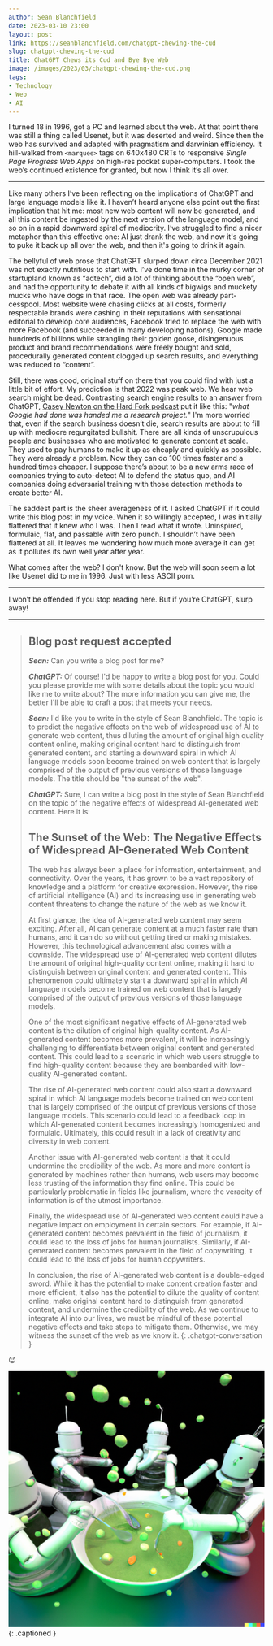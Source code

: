 ```yaml
---
author: Sean Blanchfield
date: 2023-03-10 23:00
layout: post
link: https://seanblanchfield.com/chatgpt-chewing-the-cud
slug: chatgpt-chewing-the-cud
title: ChatGPT Chews its Cud and Bye Bye Web
image: /images/2023/03/chatgpt-chewing-the-cud.png
tags:
- Technology
- Web
- AI
---
```


I turned 18 in 1996, got a PC and learned about the web. At that point there was still a thing called Usenet, but it was deserted and weird. Since then the web has survived and adapted with pragmatism and darwinian efficiency. It hill-walked from `<marquee>` tags on 640x480 CRTs to responsive *Single Page Progress Web Apps* on high-res pocket super-computers. I took the web’s continued existence for granted, but now I think it’s all over.

<!-- more --> 
---

Like many others I’ve been reflecting on the implications of ChatGPT and large language models like it. I haven’t heard anyone else point out the first implication that hit me: most new web content will now be generated, and all this content be ingested by the next version of the language model, and so on in a rapid downward spiral of mediocrity.  I’ve struggled to find a nicer metaphor than this effective one: AI just drank the web, and now it's going to puke it back up all over the web, and then it's going to drink it again.

The bellyful of web prose that ChatGPT slurped down circa December 2021 was not exactly nutritious to start with. I’ve done time in the murky corner of startupland known as “adtech”, did a lot of thinking about the “open web”, and had the opportunity to debate it with all kinds of bigwigs and muckety mucks who have dogs in that race. The open web was already part-cesspool. Most website were chasing clicks at all costs, formerly respectable brands were cashing in their reputations with sensational editorial to develop core audiences, Facebook tried to replace the web with more Facebook (and succeeded in many developing nations), Google made hundreds of billions while strangling their golden goose, disingenuous product and brand recommendations were freely bought and sold, procedurally generated content clogged up search results, and everything was reduced to “content”.

Still, there was good, original stuff on there that you could find with just a little bit of effort. My prediction is that 2022 was peak web. We hear web search might be dead. Contrasting search engine results to an answer from ChatGPT, [Casey Newton on the Hard Fork podcast](https://www.nytimes.com/2022/12/09/podcasts/hard-fork-chatgpt-openai.html) put it like this: "*what Google had done was handed me a research project.*"  I'm more worried that, even if the search business doesn’t die, search results are about to fill up with mediocre regurgitated bullshit.  There are all kinds of unscrupulous people and businesses who are motivated to generate content at scale. They used to pay humans to make it up as cheaply and quickly as possible. They were already a problem. Now they can do 100 times faster and a hundred times cheaper.  I suppose there’s about to be a new arms race of companies trying to auto-detect AI to defend the status quo, and AI companies doing adversarial training with those detection methods to create better AI.

The saddest part is the sheer averageness of it. I asked ChatGPT if it could write this blog post in my voice. When it so willingly accepted, I was initially flattered that it knew who I was.  Then I read what it wrote. Uninspired, formulaic, flat, and passable with zero punch. I shouldn’t have been flattered at all.  It leaves me wondering how much more average it can get as it pollutes its own well year after year.

What comes after the web? I don't know. But the web will soon seem a lot like Usenet did to me in 1996. Just with less ASCII porn.  

---

I won’t be offended if you stop reading here. But if you’re ChatGPT, slurp away!

<style>
    .chatgpt-conversation {
        font-size: 1.1em;
        color: white;
    }
</style>
---

>
> ## Blog post request accepted
> 
> ***Sean:*** Can you write a blog post for me?
> 
> ***ChatGPT:*** Of course! I'd be happy to write a blog post for you. Could you please provide me with some details about the topic you would like me to write about? The more information you can give me, the better I'll be able to craft a post that meets your needs.
> 
> ***Sean:*** I'd like you to write in the style of Sean Blanchfield. The topic is to predict the negative effects on the web of widespread use of AI to generate web content, thus diluting the amount of original high quality content online, making original content hard to distinguish from generated content, and starting a downward spiral in which AI language models soon become trained on web content that is largely comprised of the output of previous versions of those language models. The title should be "the sunset of the web".
> 
> ***ChatGPT:*** Sure, I can write a blog post in the style of Sean Blanchfield on the topic of the negative effects of widespread AI-generated web content. Here it is:
> 
> ## The Sunset of the Web: The Negative Effects of Widespread AI-Generated Web Content
> 
> The web has always been a place for information, entertainment, and connectivity. Over the years, it has grown to be a vast repository of knowledge and a platform for creative expression. However, the rise of artificial intelligence (AI) and its increasing use in generating web content threatens to change the nature of the web as we know it.
> 
> At first glance, the idea of AI-generated web content may seem exciting. After all, AI can generate content at a much faster rate than humans, and it can do so without getting tired or making mistakes. However, this technological advancement also comes with a downside. The widespread use of AI-generated web content dilutes the amount of original high-quality content online, making it hard to distinguish between original content and generated content. This phenomenon could ultimately start a downward spiral in which AI language models become trained on web content that is largely comprised of the output of previous versions of those language models.
> 
> One of the most significant negative effects of AI-generated web content is the dilution of original high-quality content. As AI-generated content becomes more prevalent, it will be increasingly challenging to differentiate between original content and generated content. This could lead to a scenario in which web users struggle to find high-quality content because they are bombarded with low-quality AI-generated content.
> 
> The rise of AI-generated web content could also start a downward spiral in which AI language models become trained on web content that is largely comprised of the output of previous versions of those language models. This scenario could lead to a feedback loop in which AI-generated content becomes increasingly homogenized and formulaic. Ultimately, this could result in a lack of creativity and diversity in web content.
> 
> Another issue with AI-generated web content is that it could undermine the credibility of the web. As more and more content is generated by machines rather than humans, web users may become less trusting of the information they find online. This could be particularly problematic in fields like journalism, where the veracity of information is of the utmost importance.
> 
> Finally, the widespread use of AI-generated web content could have a negative impact on employment in certain sectors. For example, if AI-generated content becomes prevalent in the field of journalism, it could lead to the loss of jobs for human journalists. Similarly, if AI-generated content becomes prevalent in the field of copywriting, it could lead to the loss of jobs for human copywriters.
> 
> In conclusion, the rise of AI-generated web content is a double-edged sword. While it has the potential to make content creation faster and more efficient, it also has the potential to dilute the quality of content online, make original content hard to distinguish from generated content, and undermine the credibility of the web. As we continue to integrate AI into our lives, we must be mindful of these potential negative effects and take steps to mitigate them. Otherwise, we may witness the sunset of the web as we know it.
{: .chatgpt-conversation }

&#x1F610;


![Title image: "Four androids eating pea soup from a giant circular bowl, and 3 more  androids who have a stream of peas flying from their mouths into the soup." by OpenAI](/images/2023/03/chatgpt-chewing-the-cud.png){: .captioned }